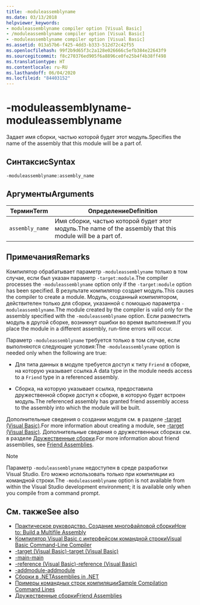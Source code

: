 ```yaml
---
title: -moduleassemblyname
ms.date: 03/13/2018
helpviewer_keywords:
- moduleassemblyname compiler option [Visual Basic]
- /moduleassemblyname compiler option [Visual Basic]
- -moduleassemblyname compiler option [Visual Basic]
ms.assetid: 013a57b6-f425-4dd3-b333-512d72c42f55
ms.openlocfilehash: 99f2b9d65f3c2a128e026666c5efb384e22643f9
ms.sourcegitcommit: f8c270376ed905f6a8896ce0fe25b4f4b38ff498
ms.translationtype: HT
ms.contentlocale: ru-RU
ms.lasthandoff: 06/04/2020
ms.locfileid: "84403152"
---
```

# <a name="-moduleassemblyname"></a><span data-ttu-id="49b8b-102">-moduleassemblyname</span><span class="sxs-lookup"><span data-stu-id="49b8b-102">-moduleassemblyname</span></span>
<span data-ttu-id="49b8b-103">Задает имя сборки, частью которой будет этот модуль.</span><span class="sxs-lookup"><span data-stu-id="49b8b-103">Specifies the name of the assembly that this module will be a part of.</span></span>  
  
## <a name="syntax"></a><span data-ttu-id="49b8b-104">Синтаксис</span><span class="sxs-lookup"><span data-stu-id="49b8b-104">Syntax</span></span>  
  
```console  
-moduleassemblyname:assembly_name  
```  
  
## <a name="arguments"></a><span data-ttu-id="49b8b-105">Аргументы</span><span class="sxs-lookup"><span data-stu-id="49b8b-105">Arguments</span></span>  
  
|<span data-ttu-id="49b8b-106">Термин</span><span class="sxs-lookup"><span data-stu-id="49b8b-106">Term</span></span>|<span data-ttu-id="49b8b-107">Определение</span><span class="sxs-lookup"><span data-stu-id="49b8b-107">Definition</span></span>|  
|---|---|  
|`assembly_name`|<span data-ttu-id="49b8b-108">Имя сборки, частью которой будет этот модуль.</span><span class="sxs-lookup"><span data-stu-id="49b8b-108">The name of the assembly that this module will be a part of.</span></span>|  
  
## <a name="remarks"></a><span data-ttu-id="49b8b-109">Примечания</span><span class="sxs-lookup"><span data-stu-id="49b8b-109">Remarks</span></span>  
 <span data-ttu-id="49b8b-110">Компилятор обрабатывает параметр `-moduleassemblyname` только в том случае, если был указан параметр `-target:module`.</span><span class="sxs-lookup"><span data-stu-id="49b8b-110">The compiler processes the `-moduleassemblyname` option only if the `-target:module` option has been specified.</span></span> <span data-ttu-id="49b8b-111">В результате компилятор создает модуль.</span><span class="sxs-lookup"><span data-stu-id="49b8b-111">This causes the compiler to create a module.</span></span> <span data-ttu-id="49b8b-112">Модуль, созданный компилятором, действителен только для сборки, указанной с помощью параметра `-moduleassemblyname`.</span><span class="sxs-lookup"><span data-stu-id="49b8b-112">The module created by the compiler is valid only for the assembly specified with the `-moduleassemblyname` option.</span></span> <span data-ttu-id="49b8b-113">Если разместить модуль в другой сборке, возникнут ошибки во время выполнения.</span><span class="sxs-lookup"><span data-stu-id="49b8b-113">If you place the module in a different assembly, run-time errors will occur.</span></span>  
  
 <span data-ttu-id="49b8b-114">Параметр `-moduleassemblyname` требуется только в том случае, если выполняются следующие условия:</span><span class="sxs-lookup"><span data-stu-id="49b8b-114">The `-moduleassemblyname` option is needed only when the following are true:</span></span>  
  
- <span data-ttu-id="49b8b-115">Для типа данных в модуле требуется доступ к типу `Friend` в сборке, на которую указывает ссылка.</span><span class="sxs-lookup"><span data-stu-id="49b8b-115">A data type in the module needs access to a `Friend` type in a referenced assembly.</span></span>  
  
- <span data-ttu-id="49b8b-116">Сборка, на которую указывает ссылка, предоставила дружественной сборке доступ к сборке, в которую будет встроен модуль.</span><span class="sxs-lookup"><span data-stu-id="49b8b-116">The referenced assembly has granted friend assembly access to the assembly into which the module will be built.</span></span>  
  
 <span data-ttu-id="49b8b-117">Дополнительные сведения о создании модуля см. в разделе [-target (Visual Basic)](target.md).</span><span class="sxs-lookup"><span data-stu-id="49b8b-117">For more information about creating a module, see [-target (Visual Basic)](target.md).</span></span> <span data-ttu-id="49b8b-118">Дополнительные сведения о дружественных сборках см. в разделе [Дружественные сборки](../../../standard/assembly/friend.md).</span><span class="sxs-lookup"><span data-stu-id="49b8b-118">For more information about friend assemblies, see [Friend Assemblies](../../../standard/assembly/friend.md).</span></span>  
  
> [!NOTE]
> <span data-ttu-id="49b8b-119">Параметр `-moduleassemblyname` недоступен в среде разработки Visual Studio. Его можно использовать только при компиляции из командной строки.</span><span class="sxs-lookup"><span data-stu-id="49b8b-119">The `-moduleassemblyname` option is not available from within the Visual Studio development environment; it is available only when you compile from a command prompt.</span></span>  
  
## <a name="see-also"></a><span data-ttu-id="49b8b-120">См. также</span><span class="sxs-lookup"><span data-stu-id="49b8b-120">See also</span></span>

- [<span data-ttu-id="49b8b-121">Практическое руководство. Создание многофайловой сборки</span><span class="sxs-lookup"><span data-stu-id="49b8b-121">How to: Build a Multifile Assembly</span></span>](../../../framework/app-domains/build-multifile-assembly.md)
- [<span data-ttu-id="49b8b-122">Компилятор Visual Basic с интерфейсом командной строки</span><span class="sxs-lookup"><span data-stu-id="49b8b-122">Visual Basic Command-Line Compiler</span></span>](index.md)
- [<span data-ttu-id="49b8b-123">-target (Visual Basic)</span><span class="sxs-lookup"><span data-stu-id="49b8b-123">-target (Visual Basic)</span></span>](target.md)
- [<span data-ttu-id="49b8b-124">-main</span><span class="sxs-lookup"><span data-stu-id="49b8b-124">-main</span></span>](main.md)
- [<span data-ttu-id="49b8b-125">-reference (Visual Basic)</span><span class="sxs-lookup"><span data-stu-id="49b8b-125">-reference (Visual Basic)</span></span>](reference.md)
- [<span data-ttu-id="49b8b-126">-addmodule</span><span class="sxs-lookup"><span data-stu-id="49b8b-126">-addmodule</span></span>](addmodule.md)
- [<span data-ttu-id="49b8b-127">Сборки в .NET</span><span class="sxs-lookup"><span data-stu-id="49b8b-127">Assemblies in .NET</span></span>](../../../standard/assembly/index.md)
- [<span data-ttu-id="49b8b-128">Примеры командных строк компиляции</span><span class="sxs-lookup"><span data-stu-id="49b8b-128">Sample Compilation Command Lines</span></span>](sample-compilation-command-lines.md)
- [<span data-ttu-id="49b8b-129">Дружественные сборки</span><span class="sxs-lookup"><span data-stu-id="49b8b-129">Friend Assemblies</span></span>](../../../standard/assembly/friend.md)
